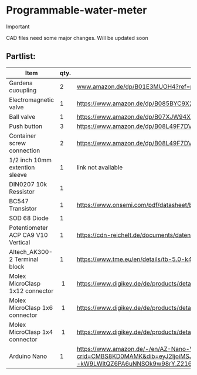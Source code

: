 # Programmable-water-meter 

>[!important]
>CAD files need some major changes. Will be updated soon


## Partlist: 
Item | qty.| link
---|---|---
Gardena cuoupling | 2 | www.amazon.de/dp/B01E3MUOH4?ref=ppx_yo2ov_dt_b_fed_asin_title
Electromagnetic valve | 1 | https://www.amazon.de/dp/B085BYC9X2?ref=ppx_yo2ov_dt_b_fed_asin_title&th=1
Ball valve | 1 | https://www.amazon.de/dp/B07XJW94X4?ref=ppx_yo2ov_dt_b_fed_asin_title&th=1
Push button | 3 | https://www.amazon.de/dp/B08L49F7DV?ref=ppx_yo2ov_dt_b_fed_asin_title
Container screw connection | 2 | https://www.amazon.de/dp/B08L49F7DV?ref=ppx_yo2ov_dt_b_fed_asin_title
1/2 inch 10mm extention sleeve | 1 | link not available 
DIN0207 10k Ressistor | 1 |
BC547 Transistor | 1 | https://www.onsemi.com/pdf/datasheet/bc550-d.pdf
SOD 68 Diode | 1 |
Potentiometer ACP CA9 V10 Vertical | 1 | https://cdn-reichelt.de/documents/datenblatt/B400/DS_ACP_CA9.pdf
Altech_AK300-2 Terminal block | 1 |https://www.tme.eu/en/details/tb-5.0-k45-2p/pcb-terminal-blocks/ptr-messtechnik/ak300-2-5-0-grau/
Molex MicroClasp 1x12 connector | 1 | https://www.digikey.de/de/products/detail/molex/0559321230/3263403
Molex MicroClasp 1x6 connector | 1 | https://www.digikey.de/de/products/detail/molex/0559320610/3263390
Molex MicroClasp 1x4 connector | 1 | https://www.digikey.de/de/products/detail/molex/0559320410/3263386
Arduino Nano | 1 |https://www.amazon.de/-/en/AZ-Nano-V3-Board/dp/B01LWSJBTD/ref=sr_1_4?crid=CMBS8KD0MAMK&dib=eyJ2IjoiMSJ9.O2e5j7Gc5VAC3ZyJ7VH5z0UukN_sY8HMthWPykQk9YE49AK1F49yz_uaP8TuCta3J3RwdCaBFuEaTE_qdsOTcz4OBIvZFCvZPwtzFR9YWaLXW5IXjlqmUZ25kY_HRrqfiJi55yVr7OVkRcdSoVCZqVtwDMoiGeH9bdgeQI7AjEX8kBtr29VmpmzneQtevRL6EUHB3VHe8LQ06bQe--kW9LWltQZ6PA6uNNSOk9w98rY.Z216natk4UXFuGNEG-0EMQx3ACY70_GgqOrGGE9VbeI&dib_tag=se&keywords=arduino+nano&qid=1729968800&sprefix=arduino+na%2Caps%2C113&sr=8-4


